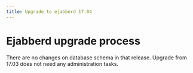 ```yaml
---
title: Upgrade to ejabberd 17.04
---
```


# Ejabberd upgrade process

There are no changes on database schema in that release.
Upgrade from 17.03 does not need any administration tasks.
